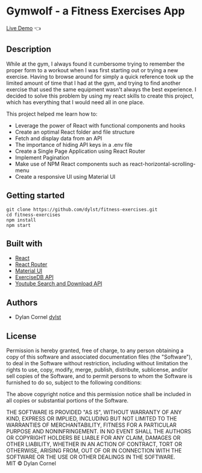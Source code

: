 # Gymwolf - a Fitness Exercises App

[Live Demo](https://github.com/dylst/) :point_left:

## Description

While at the gym, I always found it cumbersome trying to remember the proper form to a workout when I was first starting out or trying a new exercise. Having to browse around for simply a quick reference took up the limited amount of time that I had at the gym, and trying to find another exercise that used the same equipment wasn't always the best experience. I decided to solve this problem by using my react skills to create this project, which has everything that I would need all in one place.

This project helped me learn how to:
- Leverage the power of React with functional components and hooks
- Create an optimal React folder and file structure
- Fetch and display data from an API
- The importance of hiding API keys in a .env file
- Create a Single Page Application using React Router
- Implement Pagination
- Make use of NPM React components such as react-horizontal-scrolling-menu
- Create a responsive UI using Material UI

## Getting started

```
git clone https://github.com/dylst/fitness-exercises.git
cd fitness-exercises
npm install
npm start
```

## Built with

- [React](https://reactjs.org/)
- [React Router](https://reactrouter.com/)
- [Material UI](https://mui.com/)
- [ExerciseDB API](https://rapidapi.com/justin-WFnsXH_t6/api/exercisedb/details)
- [Youtube Search and Download API](https://rapidapi.com/h0p3rwe/api/youtube-search-and-download/)

## Authors
- Dylan Cornel [dylst](https://github.com/dylst)

## License
Permission is hereby granted, free of charge, to any person obtaining a copy of this software and associated documentation files (the "Software"), to deal in the Software without restriction, including without limitation the rights to use, copy, modify, merge, publish, distribute, sublicense, and/or sell copies of the Software, and to permit persons to whom the Software is furnished to do so, subject to the following conditions:<br>

The above copyright notice and this permission notice shall be included in all copies or substantial portions of the Software.<br>

THE SOFTWARE IS PROVIDED "AS IS", WITHOUT WARRANTY OF ANY KIND, EXPRESS OR IMPLIED, INCLUDING BUT NOT LIMITED TO THE WARRANTIES OF MERCHANTABILITY, FITNESS FOR A PARTICULAR PURPOSE AND NONINFRINGEMENT. IN NO EVENT SHALL THE AUTHORS OR COPYRIGHT HOLDERS BE LIABLE FOR ANY CLAIM, DAMAGES OR OTHER LIABILITY, WHETHER IN AN ACTION OF CONTRACT, TORT OR OTHERWISE, ARISING FROM, OUT OF OR IN CONNECTION WITH THE SOFTWARE OR THE USE OR OTHER DEALINGS IN THE SOFTWARE.<br>
MIT © Dylan Cornel<br>
